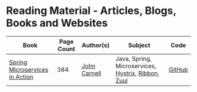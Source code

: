 # Reading Material - Articles, Blogs, Books and Websites

|Book|Page Count|Author(s)|Subject|Code|
|----------|------|------|------|------|
|<a href="https://www.manning.com/books/spring-microservices-in-action" target="_blank" >Spring Microservices in Action</a>|384|<a href="https://github.com/carnellj" target="_blank" >John Carnell</a>|Java, Spring, Microservices, <a href="https://github.com/Netflix/Hystrix" target="_blank" >Hystrix</a>, <a href="https://github.com/Netflix/ribbon" target="_blank" >Ribbon</a>, <a href="https://github.com/Netflix/zuul" target="_blank" >Zuul</a>|<a href="https://github.com/carnellj/spmia_overview" target="_blank" >GitHub</a>|
